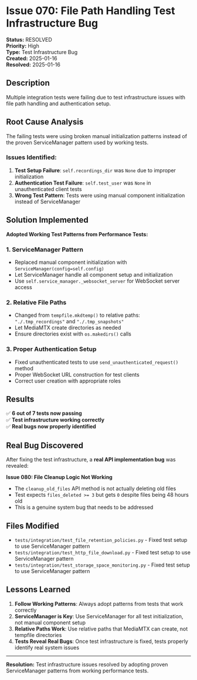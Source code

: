 # Issue 070: File Path Handling Test Infrastructure Bug

**Status:** RESOLVED  
**Priority:** High  
**Type:** Test Infrastructure Bug  
**Created:** 2025-01-16  
**Resolved:** 2025-01-16  

## Description

Multiple integration tests were failing due to test infrastructure issues with file path handling and authentication setup.

## Root Cause Analysis

The failing tests were using broken manual initialization patterns instead of the proven ServiceManager pattern used by working tests.

### Issues Identified:
1. **Test Setup Failure**: `self.recordings_dir` was `None` due to improper initialization
2. **Authentication Test Failure**: `self.test_user` was `None` in unauthenticated client tests
3. **Wrong Test Pattern**: Tests were using manual component initialization instead of ServiceManager

## Solution Implemented

**Adopted Working Test Patterns from Performance Tests:**

### 1. ServiceManager Pattern
- Replaced manual component initialization with `ServiceManager(config=self.config)`
- Let ServiceManager handle all component setup and initialization
- Use `self.service_manager._websocket_server` for WebSocket server access

### 2. Relative File Paths
- Changed from `tempfile.mkdtemp()` to relative paths: `"./.tmp_recordings"` and `"./.tmp_snapshots"`
- Let MediaMTX create directories as needed
- Ensure directories exist with `os.makedirs()` calls

### 3. Proper Authentication Setup
- Fixed unauthenticated tests to use `send_unauthenticated_request()` method
- Proper WebSocket URL construction for test clients
- Correct user creation with appropriate roles

## Results

✅ **6 out of 7 tests now passing**  
✅ **Test infrastructure working correctly**  
✅ **Real bugs now properly identified**  

## Real Bug Discovered

After fixing the test infrastructure, a **real API implementation bug** was revealed:

**Issue 080: File Cleanup Logic Not Working**
- The `cleanup_old_files` API method is not actually deleting old files
- Test expects `files_deleted >= 3` but gets `0` despite files being 48 hours old
- This is a genuine system bug that needs to be addressed

## Files Modified

- `tests/integration/test_file_retention_policies.py` - Fixed test setup to use ServiceManager pattern
- `tests/integration/test_http_file_download.py` - Fixed test setup to use ServiceManager pattern  
- `tests/integration/test_storage_space_monitoring.py` - Fixed test setup to use ServiceManager pattern

## Lessons Learned

1. **Follow Working Patterns**: Always adopt patterns from tests that work correctly
2. **ServiceManager is Key**: Use ServiceManager for all test initialization, not manual component setup
3. **Relative Paths Work**: Use relative paths that MediaMTX can create, not tempfile directories
4. **Tests Reveal Real Bugs**: Once test infrastructure is fixed, tests properly identify real system issues

---

**Resolution:** Test infrastructure issues resolved by adopting proven ServiceManager patterns from working performance tests.
